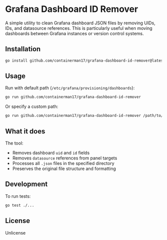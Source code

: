 # Grafana Dashboard ID Remover

A simple utility to clean Grafana dashboard JSON files by removing UIDs, IDs, and datasource references. This is particularly useful when moving dashboards between Grafana instances or version control systems.

## Installation

```bash
go install github.com/containerman17/grafana-dashboard-id-remover@latest
```

## Usage

Run with default path (`/etc/grafana/provisioning/dashboards`):
```bash
go run github.com/containerman17/grafana-dashboard-id-remover
```

Or specify a custom path:
```bash
go run github.com/containerman17/grafana-dashboard-id-remover /path/to/dashboards
```

## What it does

The tool:
- Removes dashboard `uid` and `id` fields
- Removes `datasource` references from panel targets
- Processes all `.json` files in the specified directory
- Preserves the original file structure and formatting

## Development

To run tests:
```bash
go test ./...
```

## License

Unlicense

